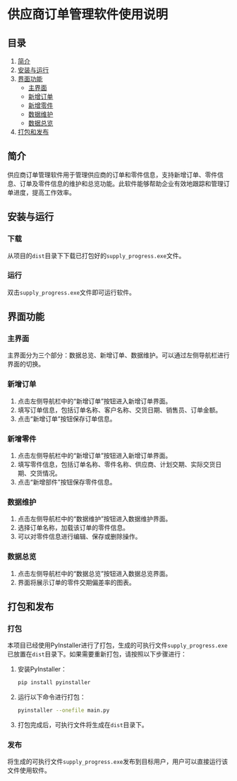# 供应商订单管理软件使用说明

## 目录
1. [简介](#简介)
2. [安装与运行](#安装与运行)
3. [界面功能](#界面功能)
    - [主界面](#主界面)
    - [新增订单](#新增订单)
    - [新增零件](#新增零件)
    - [数据维护](#数据维护)
    - [数据总览](#数据总览)
4. [打包和发布](#打包和发布)

## 简介
供应商订单管理软件用于管理供应商的订单和零件信息，支持新增订单、零件信息、订单及零件信息的维护和总览功能。此软件能够帮助企业有效地跟踪和管理订单进度，提高工作效率。

## 安装与运行
### 下载
从项目的`dist`目录下下载已打包好的`supply_progress.exe`文件。

### 运行
双击`supply_progress.exe`文件即可运行软件。

## 界面功能

### 主界面
主界面分为三个部分：数据总览、新增订单、数据维护。可以通过左侧导航栏进行界面的切换。

### 新增订单
1. 点击左侧导航栏中的“新增订单”按钮进入新增订单界面。
2. 填写订单信息，包括订单名称、客户名称、交货日期、销售员、订单金额。
3. 点击“新增订单”按钮保存订单信息。

### 新增零件
1. 点击左侧导航栏中的“新增订单”按钮进入新增订单界面。
2. 填写零件信息，包括订单名称、零件名称、供应商、计划交期、实际交货日期、交货情况。
3. 点击“新增部件”按钮保存零件信息。

### 数据维护
1. 点击左侧导航栏中的“数据维护”按钮进入数据维护界面。
2. 选择订单名称，加载该订单的零件信息。
3. 可以对零件信息进行编辑、保存或删除操作。

### 数据总览
1. 点击左侧导航栏中的“数据总览”按钮进入数据总览界面。
2. 界面将展示订单的零件交期偏差率的图表。

## 打包和发布
### 打包
本项目已经使用PyInstaller进行了打包，生成的可执行文件`supply_progress.exe`已放置在`dist`目录下。如果需要重新打包，请按照以下步骤进行：

1. 安装PyInstaller：
    ```bash
    pip install pyinstaller
    ```
2. 运行以下命令进行打包：
    ```bash
    pyinstaller --onefile main.py
    ```
3. 打包完成后，可执行文件将生成在`dist`目录下。

### 发布
将生成的可执行文件`supply_progress.exe`发布到目标用户，用户可以直接运行该文件使用软件。
